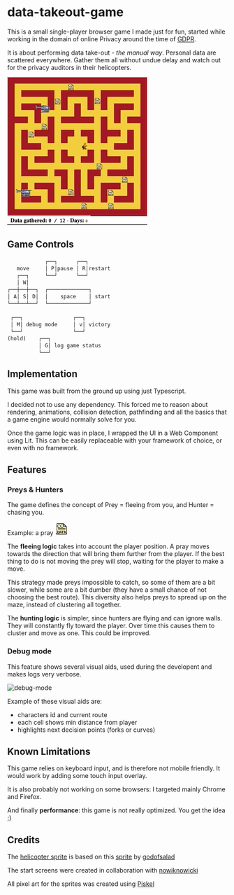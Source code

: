 # data-takeout-game

This is a small single-player browser game I made just for fun, started while working in the domain of online Privacy around the time of [GDPR](https://en.wikipedia.org/wiki/General_Data_Protection_Regulation).

It is about performing data take-out - *the manual way*.
Personal data are scattered everywhere. Gather them all without undue delay and watch out for the privacy auditors in their helicopters.

![demo](./demo.gif)


## Game Controls

```
            ┌──┐      ┌──┐
   move     │ P│pause │ R│restart
   ┌──┐     └──┘      └──┘
   │ W│
┌──┼──┼──┐  ┌─────────────┐
│ A│ S│ D│  │    space    │ start
└──┴──┴──┘  └─────────────┘

 ┌──┐                ┌──┐
 │ M│ debug mode     │ v│ victory
 └──┘                └──┘
(hold)    ┌──┐
          │ G│ log game status
          └──┘
```


## Implementation

This game was built from the ground up using just Typescript.

I decided not to use any dependency. This forced me to reason about rendering, animations, collision detection, pathfinding and all the basics that a game engine would normally solve for you.

Once the game logic was in place, I wrapped the UI in a Web Component using Lit. This can be easily replaceable with your framework of choice, or even with no framework.

## Features

### Preys & Hunters

The game defines the concept of Prey = fleeing from you, and Hunter = chasing you. 

Example: a pray
![data](./img/data.gif)

The **fleeing logic** takes into account the player position. A pray moves towards the direction that will bring them further from the player. If the best thing to do is not moving the prey will stop, waiting for the player to make a move. 

This strategy made preys impossible to catch, so some of them are a bit slower, while some are a bit dumber (they have a small chance of not choosing the best route). This diversity also helps preys to spread up on the maze, instead of clustering all together.


The **hunting logic** is simpler, since hunters are flying and can ignore walls. They will constantly fly toward the player.
Over time this causes them to cluster and move as one. This could be improved.

### Debug mode

This feature shows several visual aids, used during the developent and makes logs very verbose.

![debug-mode](.img/debug-mode.png)

Example of these visual aids are:
- characters id and current route
- each cell shows min distance from player
- highlights next decision points (forks or curves)

## Known Limitations

This game relies on keyboard input, and is therefore not mobile friendly.
It would work by adding some touch input overlay.

It is also probably not working on some browsers: I targeted mainly Chrome and Firefox.

And finally **performance**: this game is not really optimized. You get the idea ;)

## Credits

The [helicopter sprite](img/authority.png) is based on this [sprite](https://www.pokecommunity.com/showthread.php?t=384499) by [godofsalad](https://www.pokecommunity.com/member.php?u=642968)

The start screens were created in collaboration with [nowiknowicki](https://www.behance.net/nowiknowicki)

All pixel art for the sprites was created using [Piskel](https://www.piskelapp.com/)